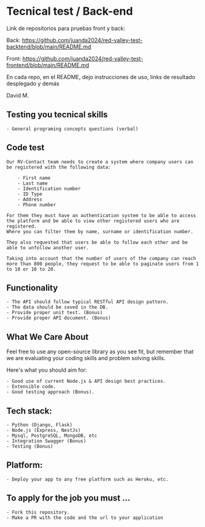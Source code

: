 # Tecnical test / Back-end

Link de repositorios para pruebas front y back: 

Back: https://github.com/juanda2024/red-valley-test-backtend/blob/main/README.md

Front: https://github.com/juanda2024/red-valley-test-frontend/blob/main/README.md

En cada repo, en el README, dejo instrucciones de uso, links de resultado desplegado y demás

David M. 

## Testing you tecnical skills
    - General programing concepts questions (verbal)

## Code test
    Our RV-Contact team needs to create a system where company users can be registered with the following data:

        - First name
        - Last name
        - Identification number
        - ID Type
        - Address
        - Phone number

    For them they must have an authentication system to be able to access the platform and be able to view other registered users who are registered.
    Where you can filter them by name, surname or identification number.

    They also requested that users be able to follow each other and be able to unfollow another user.

    Taking into account that the number of users of the company can reach more than 800 people, they request to be able to paginate users from 1 to 10 or 10 to 20.

## Functionality

    - The API should follow typical RESTful API design pattern.
    - The data should be saved in the DB.
    - Provide proper unit test. (Bonus)
    - Provide proper API document. (Bonus)

## What We Care About

Feel free to use any open-source library as you see fit, but remember that we are evaluating your coding skills and problem solving skills.

Here's what you should aim for:

    - Good use of current Node.js & API design best practices.
    - Extensible code.
    - Good testing approach (Bonus).

## Tech stack:
    - Python (Django, Flask)
    - Node.js (Express, NestJs)
    - Mysql, PostgreSQL, MongoDB, etc
    - Integration Swagger (Bonus)
    - Testing (Bonus)

## Platform:
    - Deploy your app to any free platform such as Heroku, etc.

## To apply for the job you must ...
    - Fork this repository. 
    - Make a PR with the code and the url to your application

